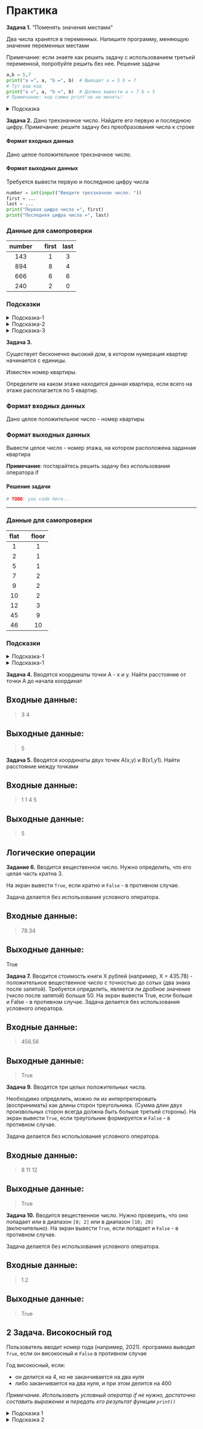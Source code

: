 # Практика

__Задача 1.__ "Поменять значения местами"

Два числа хранятся в переменных. Напишите программу, меняющую значение переменных местами

Примечание: если знаете как решить задачу с использованием третьей переменной, попробуйте решить без нее.
Решение задачи

```python
a,b = 5,7
print("a =", a, "b =", b)  # Выводит a = 5 b = 7
# Тут ваш код
print("a =", a, "b =", b)  # Должно вывести a = 7 b = 5
# Примечание: код самих print'ов не менять!
```


<details>
<summary>Подсказка</summary>
Сначала решите задачу, используя дополнительную переменную. Затем попробуйте решить задачу, без использование третьей переменной.
</details>


__Задача 2.__  Дано трехзначное число. Найдите его первую и последнюю цифру.
Примечание: решите задачу без преобразования числа к строке

#### Формат входных данных
Дано целое положительное трехзначное число.
#### Формат выходных данных
Требуется вывести первую и последнюю цифру числа

```python
number = int(input("Введите трехзначное число: "))
first = ...
last = ...
print("Первая цифра числа =", first)
print("Последняя цифра числа =", last)
```
### Данные для самопроверки
|  number  | |   first   |  last    |
| :---: | ---| :---: | :---: |
|   143   | |   1  |   3  |
|   894   | |   8  |   4  |
|   666  |  |   6  |   6  |
|   240  |  |   2  |   0  |

### Подсказки

<details>
<summary>Подсказка-1</summary>
Воспользуйтесь операцией %(остаток от деления) и //(целочисленное деление)
</details>

<details>
<summary>Подсказка-2</summary>
Посмотрите результаты выражений(например, в <i>python-shell</i>): <br>
<b>12 % 10</b> <br>
<b>45 % 10</b> <br>
<b>237 % 10</b> <br>
<b>237 % 100</b> <br>
</details>

<details>
<summary>Подсказка-3</summary>
Посмотрите результаты выражений(например, в <i>python-shell</i>): <br>
<b>69 // 10</b> <br>
<b>1234 // 10</b> <br>
<b>1234 // 100</b> <br>
<b>1234 // 1000</b> <br>
</details>



__Задача 3.__

Существует бесконечно высокий дом, в котором нумерация квартир начинается с единицы. 

Известен номер квартиры. 

Определите на каком этаже находится данная квартира, если всего на этаже располагается по 5 квартир.

### Формат входных данных

Дано целое положительное число - номер квартиры

### Формат выходных данных

Вывести целое число - номер этажа, на котором расположена заданная квартира

__Примечание__: постарайтесь решить задачу без использования оператора if

#### Решение задачи

```python
# TODO: you code here...
```

---

### Данные для самопроверки
|   flat   | | floor    |
| :---: |---| :---: |
|   1   |   |   1   |
|   2   |   |   1   |
|   5   |   |   1   |
|   7   |   |   2   |
|   9   |   |   2   |
|   10   |  |   2   |
|   12   |  |   3   |
|   45   |  |   9   |
|   46   |  |   10   |
### Подсказки

<details>
<summary>Подсказка-1</summary>
Нарисуйте схему дома, пропишите квартиры на первых пяти этажах. <br>
Попробуйте найти закономерность(формулу) между номером квартиры и этажом.
</details>

<details>
<summary>Подсказка-1</summary>
Уверяю вас, задача решается теми инструментами, что мы изучили. <br>
Но! Не стесняйтесь гуглить. Если вам нужен какой-то дополнительный инструмент питона, а вы его не знаете - найдите.
</details>


__Задача 4.__  Вводятся координаты точки А - x и y. Найти расстояние от точки А до начала координат

## Входные данные:

> 3 4

## Выходные данные:

> 5

__Задача 5.__  Вводятся координаты двух точек А(x,y) и B(x1,y1). Найти расстояние между точками

## Входные данные:

> 1 1
> 4 5

## Выходные данные:

> 5


## Логические операции


__Задание 6.__ Вводится вещественное число. Нужно определить, что его целая часть кратна 3.

На экран вывести `True`, если кратно и `False` - в противном случае. 

Задача делается без использования условного оператора.

## Входные данные:

> 78.34

## Выходные данные:

True

__Задача 7.__ Вводится стоимость книги X рублей (например, X = 435.78) - положительное вещественное число с точностью до сотых (два знака после запятой).
Требуется определить, является ли дробное значение (число после запятой) больше 50.
На экран вывести True, если больше и False - в противном случае. Задача делается без использования условного оператора.

## Входные данные:

> 456.56

## Выходные данные:

> True


__Задача 9.__ Вводятся три целых положительных числа.

Необходимо определить, можно ли их интерпретировать (воспринимать) как длины сторон треугольника. (Сумма длин двух произвольных сторон всегда должна быть больше третьей стороны). На экран вывести `True`, если треугольник формируется и `False` - в противном случае. 

Задача делается без использования условного оператора.

## Входные данные:

> 8 11 12

## Выходные данные:

> True

__Задача 10.__ Вводится вещественное число. Нужно проверить, что оно попадает или в диапазон `[0; 2]` или в диапазон `[10; 20]` (включительно). На экран вывести `True`, если попадает и `False` - в противном случае. 

Задача делается без использования условного оператора.

## Входные данные:

> 1.2

## Выходные данные:

> True

## 2 Задача. Високосный год

Пользователь вводит номер года (например, 2021).
программа выводит `True`, если он високосный и `False` в противном случае

Год високосный, если:
* он делится на 4, но не заканчивается на два нуля
* либо заканчивается на два нуля, и при этом делится на 400

*Примечание. Использовать условный оператор if не нужно, достаточно составить выражение и передать его результат функции `print()`*
<details><summary>Подсказка 1</summary>Делимость можно проверить с помощью операций %, == и != </details>
<details><summary>Подсказка 2</summary>Нужно составить несколько операций сравнений и скомбинировать с помощью and и or, получив выражения вида:

```python
((...) and (...)) or ((...) and (...))
```
</details>